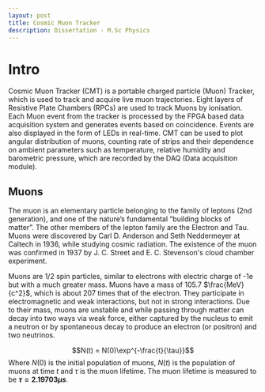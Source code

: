 ```yaml
---
layout: post
title: Cosmic Muon Tracker
description: Dissertation - M.Sc Physics
---
```


**Intro**
=================

Cosmic Muon Tracker (CMT) is a portable charged particle (Muon) Tracker, which is used to track and acquire live muon trajectories. Eight layers of Resistive Plate Chambers (RPCs) are used to track Muons by ionisation. Each Muon event from the tracker is processed by the FPGA based data acquisition system and generates events based on coincidence. Events are also displayed in the form of LEDs in real-time. CMT can be used to plot angular distribution of muons, counting rate of strips and their dependence on ambient parameters such as temperature, relative humidity and barometric pressure, which are recorded by the DAQ (Data acquisition module).

**Muons**
----------
The muon is an elementary particle belonging to the family of leptons (2nd generation),
and one of the nature’s fundamental “building blocks of matter”. The other members of the
lepton family are the Electron and Tau. Muons were discovered by Carl D. Anderson and
Seth Neddermeyer at Caltech in 1936, while studying cosmic radiation. The existence of the
muon was confirmed in 1937 by J. C. Street and E. C. Stevenson's cloud chamber
experiment.

Muons are 1/2 spin particles, similar to electrons with electric charge of -1e but with a
much greater mass. Muons have a mass of 105.7 $\frac{MeV}{c^2}$, which is about 207 times that of
the electron. They participate in electromagnetic and weak interactions, but not in strong
interactions. Due to their mass, muons are unstable and while passing through matter can
decay into two ways via weak force, either captured by the nucleus to emit a neutron or by
spontaneous decay to produce an electron (or positron) and two neutrinos.

$$N(t) = N(0)\exp^{-\frac{t}{\tau}}$$
Where $N(0)$ is the initial population of muons, $N(t)$ is the population of muons at time $t$ and $\tau$ is the muon lifetime. The muon lifetime is measured to be **$\tau = 2.19703 \mu s$**.
